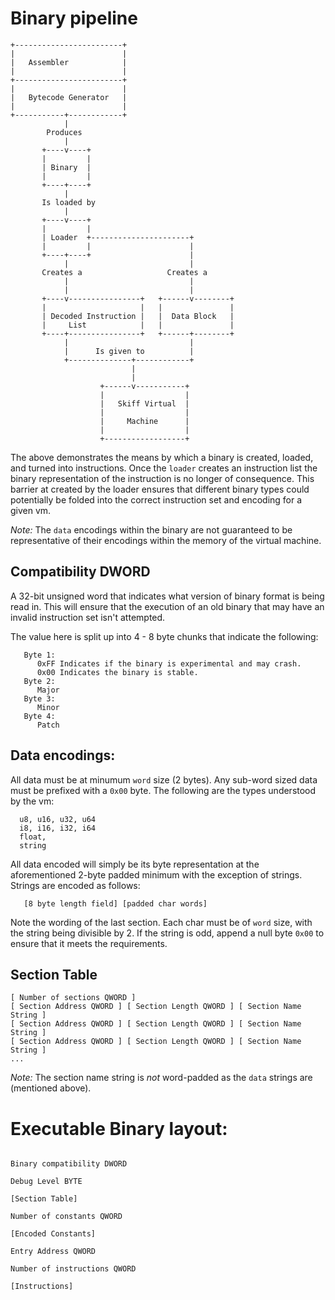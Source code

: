 # Binary pipeline

```
+------------------------+
|                        |
|   Assembler            |
|                        |
+------------------------+
|                        |
|   Bytecode Generator   |
|                        |
+-----------+------------+
            |
        Produces
            |
       +----v----+
       |         |
       | Binary  |
       |         |
       +----+----+
            |
       Is loaded by
            |
       +----v----+
       |         |
       | Loader  +----------------------+
       |         |                      |
       +----+----+                      |
            |                           |
       Creates a                   Creates a
            |                           |
            |                           |
       +----v----------------+   +------v--------+
       |                     |   |               |
       | Decoded Instruction |   |  Data Block   |
       |     List            |   |               |
       +----+----------------+   +------+--------+
            |                           |
            |      Is given to          |
            +--------------+------------+
                           |
                           |
                    +------v-----------+
                    |                  |
                    |   Skiff Virtual  |
                    |                  |
                    |     Machine      |
                    |                  |
                    +------------------+
```

The above demonstrates the means by which a binary is created, loaded, and turned into instructions. 
Once the `loader` creates an instruction list the binary representation of the instruction is no 
longer of consequence. This barrier at created by the loader ensures that different binary types 
could potentially be folded into the correct instruction set and encoding for a given vm. 

*Note:* The `data` encodings within the binary are not guaranteed to be representative of their 
encodings within the memory of the virtual machine. 


## Compatibility DWORD

A 32-bit unsigned word that indicates what version of binary format is being read in. This will ensure that
the execution of an old binary that may have an invalid instruction set isn't attempted. 

The value here is split up into 4 - 8 byte chunks that indicate the following:

```
   Byte 1: 
      0xFF Indicates if the binary is experimental and may crash. 
      0x00 Indicates the binary is stable.
   Byte 2:
      Major
   Byte 3:
      Minor
   Byte 4:
      Patch
```

## Data encodings:

All data must be at minumum `word` size (2 bytes). Any sub-word sized data must be prefixed with a `0x00` byte. 
The following are the types understood by the vm:
```
  u8, u16, u32, u64
  i8, i16, i32, i64
  float,
  string
```

All data encoded will simply be its byte representation at the aforementioned 2-byte padded minimum with the exception of strings.
Strings are encoded as follows:

```
   [8 byte length field] [padded char words]
```

Note the wording of the last section. Each char must be of `word` size, with the string being divisible by 2. If the string is 
odd, append a null byte `0x00` to ensure that it meets the requirements. 

## Section Table

```
[ Number of sections QWORD ]
[ Section Address QWORD ] [ Section Length QWORD ] [ Section Name String ]
[ Section Address QWORD ] [ Section Length QWORD ] [ Section Name String ]
[ Section Address QWORD ] [ Section Length QWORD ] [ Section Name String ]
...
```
*Note:* The section name string is _not_ word-padded as the `data` strings are (mentioned above).


# Executable Binary layout:
```

Binary compatibility DWORD

Debug Level BYTE

[Section Table]

Number of constants QWORD

[Encoded Constants]

Entry Address QWORD

Number of instructions QWORD

[Instructions]

```